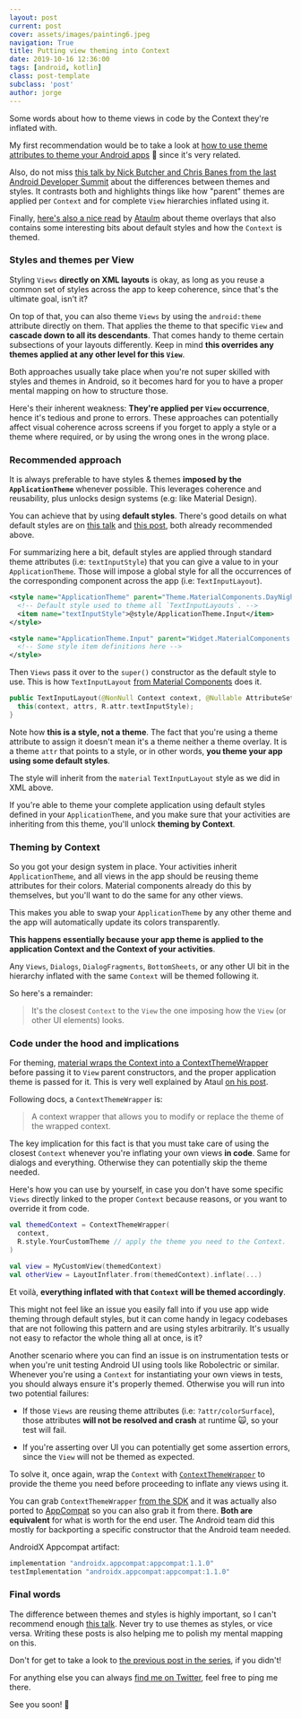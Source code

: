 ```yaml
---
layout: post
current: post
cover: assets/images/painting6.jpeg
navigation: True
title: Putting view theming into Context
date: 2019-10-16 12:36:00
tags: [android, kotlin]
class: post-template
subclass: 'post'
author: jorge
---
```


Some words about how to theme views in code by the Context they're inflated with.

My first recommendation would be to take a look at [how to use theme attributes to theme your Android apps](https://jorgecastillo.dev/dependency-inversion-on-android-theming) 🎨 since it's very related.

Also, do not miss [this talk by Nick Butcher and Chris Banes from the last Android Developer Summit](https://www.youtube.com/watch?v=Owkf8DhAOSo) about the differences between themes and styles. It contrasts both and highlights things like how "parent" themes are applied per `Context` and for complete `View` hierarchies inflated using it.

Finally, [here's also a nice read](https://ataulm.com/2019/10/14/material-theme-overlay/) by [Ataulm](https://twitter.com/ataulm) about theme overlays that also contains some interesting bits about default styles and how the `Context` is themed.

### Styles and themes per View

Styling `Views` **directly on XML layouts** is okay, as long as you reuse a common set of styles across the app to keep coherence, since that's the ultimate goal, isn't it?

On top of that, you can also theme `Views` by using the `android:theme` attribute directly on them. That applies the theme to that specific `View` and **cascade down to all its descendants**. That comes handy to theme certain subsections of your layouts differently. Keep in mind **this overrides any themes applied at any other level for this `View`**.

Both approaches usually take place when you're not super skilled with styles and themes in Android, so it becomes hard for you to have a proper mental mapping on how to structure those.

Here's their inherent weakness: **They're applied per `View` occurrence**, hence it's tedious and prone to errors. These approaches can potentially affect visual coherence across screens if you forget to apply a style or a theme where required, or by using the wrong ones in the wrong place.

### Recommended approach

It is always preferable to have styles & themes **imposed by the `ApplicationTheme`** whenever possible. This leverages coherence and reusability, plus unlocks design systems (e.g: like Material Design).

You can achieve that by using **default styles**. There's good details on what default styles are on [this talk](https://www.youtube.com/watch?v=Owkf8DhAOSo) and [this post](https://ataulm.com/2019/10/14/material-theme-overlay/), both already recommended above.

For summarizing here a bit, default styles are applied through standard theme attributes (i.e: `textInputStyle`) that you can give a value to in your `ApplicationTheme`. Those will impose a global style for all the occurrences of the corresponding component across the app (i.e: `TextInputLayout`).

```xml
<style name="ApplicationTheme" parent="Theme.MaterialComponents.DayNight">
  <!-- Default style used to theme all `TextInputLayouts`. -->
  <item name="textInputStyle">@style/ApplicationTheme.Input</item>
</style>

<style name="ApplicationTheme.Input" parent="Widget.MaterialComponents.TextInputLayout.FilledBox">
  <!-- Some style item definitions here -->
</style>
```

Then `Views` pass it over to the `super()` constructor as the default style to use. This is how `TextInputLayout` [from Material Components](https://github.com/material-components/material-components-android/blob/e2eec4aca1795c2795f52098e391c85ccc95a1a4/lib/java/com/google/android/material/textfield/TextInputLayout.java#L383) does it.

```kotlin
public TextInputLayout(@NonNull Context context, @Nullable AttributeSet attrs) {
  this(context, attrs, R.attr.textInputStyle);
}
```

Note how **this is a style, not a theme**. The fact that you're using a theme attribute to assign it doesn't mean it's a theme neither a theme overlay. It is a theme `attr` that points to a style, or in other words, **you theme your app using some default styles**.

 The style will inherit from the `material` `TextInputLayout` style as we did in XML above.

If you're able to theme your complete application using default styles defined in your `ApplicationTheme`, and you make sure that your activities are inheriting from this theme, you'll unlock **theming by Context**.

### Theming by Context

So you got your design system in place. Your activities inherit `ApplicationTheme`, and all views in the app should be reusing theme attributes for their colors. Material components already do this by themselves, but you'll want to do the same for any other views.

This makes you able to swap your `ApplicationTheme` by any other theme and the app will automatically update its colors transparently.

**This happens essentially because your app theme is applied to the application Context and the Context of your activities**. 

Any `Views`, `Dialogs`, `DialogFragments`, `BottomSheets`, or any other UI bit in the hierarchy inflated with the same `Context` will be themed following it.

So here's a remainder:

> It's the closest `Context` to the `View` the one imposing how the `View` (or other UI elements) looks.

### Code under the hood and implications

For theming, [material wraps the Context into a ContextThemeWrapper](https://github.com/material-components/material-components-android/blob/4e239315a857189c24e6dbe489115512c1d24762/lib/java/com/google/android/material/theme/overlay/MaterialThemeOverlay.java#L75) before passing it to `View` parent constructors, and the proper application theme is passed for it. This is very well explained by Ataul [on his post](https://ataulm.com/2019/10/14/material-theme-overlay/).

Following docs, a `ContextThemeWrapper` is:

> A context wrapper that allows you to modify or replace the theme of the wrapped context.

The key implication for this fact is that you must take care of using the closest `Context` whenever you're inflating your own views **in code**. Same for dialogs and everything. Otherwise they can potentially skip the theme needed.

Here's how you can use by yourself, in case you don't have some specific `Views` directly linked to the proper `Context` because reasons, or you want to override it from code.

```kotlin
val themedContext = ContextThemeWrapper(
  context,
  R.style.YourCustomTheme // apply the theme you need to the Context.
)

val view = MyCustomView(themedContext)
val otherView = LayoutInflater.from(themedContext).inflate(...)
```

Et voilà, **everything inflated with that `Context` will be themed accordingly**.

This might not feel like an issue you easily fall into if you use app wide theming through default styles, but it can come handy in legacy codebases that are not following this pattern and are using styles arbitrarily. It's usually not easy to refactor the whole thing all at once, is it?

Another scenario where you can find an issue is on instrumentation tests or when you're unit testing Android UI using tools like Robolectric or similar. Whenever you're using a `Context` for instantiating your own views in tests, you should always ensure it's properly themed. Otherwise you will run into two potential failures:

* If those `Views` are reusing theme attributes (i.e: `?attr/colorSurface`), those attributes **will not be resolved and crash** at runtime 🙀, so your test will fail.

* If you're asserting over UI you can potentially get some assertion errors, since the `View` will not be themed as expected.

To solve it, once again, wrap the `Context` with [`ContextThemeWrapper`](https://developer.android.com/reference/androidx/appcompat/view/ContextThemeWrapper) to provide the theme you need before proceeding to inflate any views using it.

You can grab `ContextThemeWrapper` [from the SDK](https://developer.android.com/reference/android/view/ContextThemeWrapper) and it was actually also ported to [AppCompat](https://developer.android.com/reference/androidx/appcompat/view/ContextThemeWrapper) so you can also grab it from there. **Both are equivalent** for what is worth for the end user. The Android team did this mostly for backporting a specific constructor that the Android team needed.

AndroidX Appcompat artifact:

```groovy
implementation "androidx.appcompat:appcompat:1.1.0"
testImplementation "androidx.appcompat:appcompat:1.1.0"
```

### Final words

The difference between themes and styles is highly important, so I can't recommend enough [this talk](https://www.youtube.com/watch?v=Owkf8DhAOSo). Never try to use themes as styles, or vice versa. Writing these posts is also helping me to polish my mental mapping on this.

Don't for get to take a look to [the previous post in the series](https://jorgecastillo.dev/dependency-inversion-on-android-theming), if you didn't!

For anything else you can always [find me on Twitter](https://twitter.com/JorgeCastilloPR), feel free to ping me there.

See you soon! 👋
